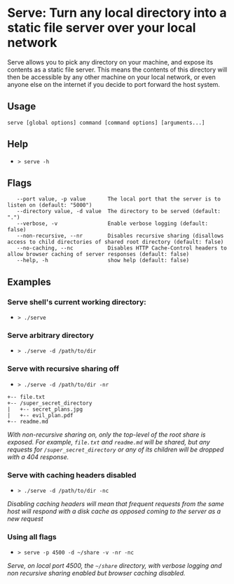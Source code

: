 # Serve: Turn any local directory into a static file server over your local network

Serve allows you to pick any directory on your machine, and expose its contents as a static file server. This means the 
contents of this directory will then be accessible by any other machine on your local network, or even anyone else on the 
internet if you decide to port forward the host system.

## Usage
`serve [global options] command [command options] [arguments...]`

## Help
* `> serve -h`

## Flags
```
   --port value, -p value       The local port that the server is to listen on (default: "5000")
   --directory value, -d value  The directory to be served (default: ".")
   --verbose, -v                Enable verbose logging (default: false)
   --non-recursive, --nr        Disables recursive sharing (disallows access to child directories of shared root directory (default: false)
   --no-caching, --nc           Disables HTTP Cache-Control headers to allow browser caching of server responses (default: false)
   --help, -h                   show help (default: false)
```

## Examples

### Serve shell's current working directory:
* `> ./serve`

### Serve arbitrary directory
* `> ./serve -d /path/to/dir`

### Serve with recursive sharing off
* `> ./serve -d /path/to/dir -nr`

```
+-- file.txt
+-- /super_secret_directory
|   +-- secret_plans.jpg
|   +-- evil_plan.pdf
+-- readme.md
```
*With non-recursive sharing on, only the top-level of the root share is exposed. For example, `file.txt` 
and `readme.md` will be shared, but any requests for `/super_secret_directory` or any of its children will be dropped
with a 404 response.*

### Serve with caching headers disabled
* `> ./serve -d /path/to/dir -nc`

*Disabling caching headers will mean that frequent requests from the same host will respond with a disk cache as opposed 
coming to the server as a new request*

### Using all flags
* `> serve -p 4500 -d ~/share -v -nr -nc`

*Serve, on local port 4500, the `~/share` directory, with verbose logging and non recursive sharing enabled but browser 
caching disabled.*